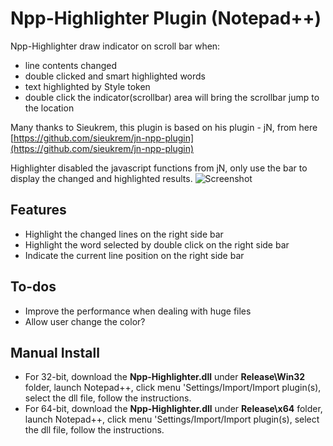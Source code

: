 # Npp-Highlighter Plugin (Notepad++)

Npp-Highlighter draw indicator on scroll bar when:
- line contents changed
- double clicked and smart highlighted words
- text highlighted by Style token
- double click the indicator(scrollbar) area will bring the scrollbar jump to the location

Many thanks to Sieukrem, this plugin is based on his plugin - jN, from here
[https://github.com/sieukrem/jn-npp-plugin](https://github.com/sieukrem/jn-npp-plugin)

Highlighter disabled the javascript functions from jN, only use the bar to display the changed and highlighted results.
![Screenshot](https://github.com/michaelxzhang/jn-npp-plugin-enhanced/blob/d300e34f2954998e37cb654c7b2546c84b59489d/Capture.JPG)

## Features
- Highlight the changed lines on the right side bar
- Highlight the word selected by double click on the right side bar
- Indicate the current line position on the right side bar

## To-dos
- Improve the performance when dealing with huge files
- Allow user change the color?

## Manual Install
- For 32-bit, download the **Npp-Highlighter.dll** under **Release\Win32** folder, launch Notepad++, click menu 'Settings/Import/Import plugin(s), select the dll file, follow the instructions.
- For 64-bit, download the **Npp-Highlighter.dll** under **Release\x64** folder, launch Notepad++, click menu 'Settings/Import/Import plugin(s), select the dll file, follow the instructions.

